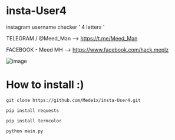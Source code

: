 
# insta-User4
instagram username checker ' 4 letters '

TELEGRAM / @Meed_Man --> https://t.me/Meed_Man

FACEBOOK - Meed MH --> https://www.facebook.com/hack.meplz

![image](https://github.com/Mede1x/insta-User4/assets/112403755/8cba89e7-a462-4716-9e0d-1e80f04d6330)

# How to install :)
```
git clone https://github.com/Mede1x/insta-User4.git
```
```
pip install requests
```
```
pip install termcolor
```
```
python main.py
```
